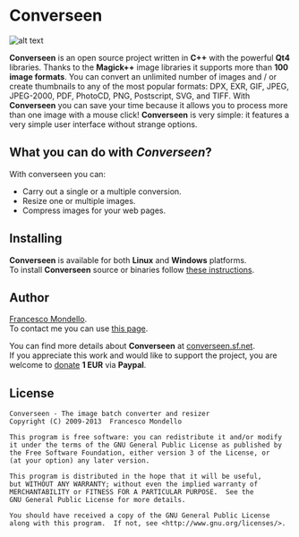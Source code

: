 # Converseen

![alt text](http://converseen.sourceforge.net/res/converseen1.png "Converseen on Kde")

**Converseen** is an open source project written in **C++** with the powerful **Qt4** libraries.
Thanks to the **Magick++** image libraries it supports more than **100 image formats**.
You can convert an unlimited number of images and / or create thumbnails
to any of the most popular formats: DPX, EXR, GIF, JPEG, JPEG-2000, PDF, PhotoCD, PNG, Postscript, SVG, and TIFF.
With **Converseen** you can save your time because it allows you to process more than one image with a mouse click!
**Converseen** is very simple: it features a very simple user interface without strange options.

## What you can do with *Converseen*?

With converseen you can:
* Carry out a single or a multiple conversion.
* Resize one or multiple images.
* Compress images for your web pages.

## Installing

**Converseen** is available for both **Linux** and **Windows** platforms.  
To install **Converseen** source or binaries follow [these instructions](http://converseen.sourceforge.net/index.php?page=1).  

## Author

[Francesco Mondello](http://converseen.sourceforge.net/).  
To contact me you can use [this page](http://converseen.sourceforge.net/index.php?page=4).  
  
  
You can find more details about **Converseen** at [converseen.sf.net](http://converseen.sourceforge.net/).  
If you appreciate this work and would like to support the project, you are welcome to [donate](http://converseen.sourceforge.net/#donations) **1 EUR** via **Paypal**.  

## License
 
    Converseen - The image batch converter and resizer
    Copyright (C) 2009-2013  Francesco Mondello

    This program is free software: you can redistribute it and/or modify
    it under the terms of the GNU General Public License as published by
    the Free Software Foundation, either version 3 of the License, or
    (at your option) any later version.

    This program is distributed in the hope that it will be useful,
    but WITHOUT ANY WARRANTY; without even the implied warranty of
    MERCHANTABILITY or FITNESS FOR A PARTICULAR PURPOSE.  See the
    GNU General Public License for more details.

    You should have received a copy of the GNU General Public License
    along with this program.  If not, see <http://www.gnu.org/licenses/>. 
